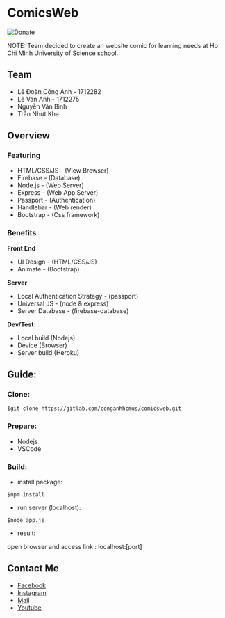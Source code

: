 # ComicsWeb
[![Donate](https://img.shields.io/badge/Donate-PayPal-green.svg)](https://www.paypal.me/conganhhcmus/1)

NOTE: Team decided to create an website comic for learning needs at Ho Chi Minh University of Science school.

## Team

- Lê Đoàn Công Ảnh - 1712282
- Lê Văn Anh - 1712275
- Nguyễn Văn Bình
- Trần Nhựt Kha

## Overview

### Featuring

- HTML/CSS/JS - (View Browser)
- Firebase - (Database)
- Node.js - (Web Server)
- Express - (Web App Server)
- Passport - (Authentication)
- Handlebar - (Web render)
- Bootstrap - (Css framework)

### Benefits

**Front End**

- UI Design - (HTML/CSS/JS)
- Animate - (Bootstrap)

**Server**

- Local Authentication Strategy - (passport)
- Universal JS - (node & express)
- Server Database - (firebase-database)

**Dev/Test**

- Local build (Nodejs)
- Device (Browser)
- Server build (Heroku)

## Guide:

### Clone: 

`$git clone https://gitlab.com/conganhhcmus/comicsweb.git`

### Prepare:

- Nodejs
- VSCode

### Build:
- install package:

`$npm install`

- run server (localhost):

`$node app.js`

- result:

open browser and access link : localhost:[port]

## Contact Me
- [Facebook](https://www.facebook.com/conganhhcmus)
- [Instagram](https://www.instagram.com/conganhhcmus)
- [Mail](mailto:conganhhcmus@gmail.com)
- [Youtube](https://www.youtube.com/channel/UCExh5J_fK931tesMCry6_pw?view_as=subscriber)
